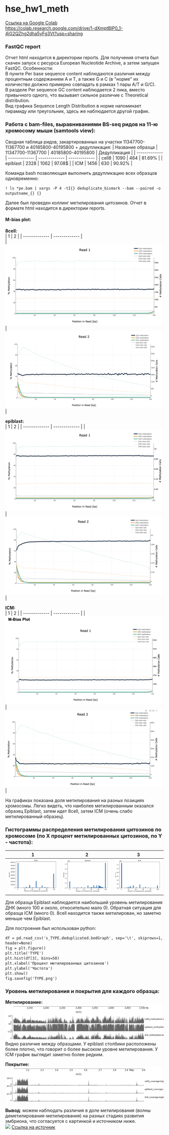 # hse_hw1_meth
[Ссылка на Google Colab](https://colab.research.google.com/drive/1-dXmptBlP0_1-4jG2QZhg2dha5yFg3Vt#scrollTo=f-eP1RzVux4x)  
https://colab.research.google.com/drive/1-dXmptBlP0_1-4jG2QZhg2dha5yFg3Vt?usp=sharing
### FastQC report
Отчет html находится в директории reports. Для получения отчета был скачен запуск с ресурса European Nucleotide Archive, а затем запущен FastQC. 
Особенности:   
В пункте Per base sequence content наблюдаются различия между процентным содержанием A и T, а также G и C (в "норме" их количество должно примерно совпадать в рамках 1 пары A/T и G/C).  
В разделе Per sequence GC content наблюдается 2 пика, вместо привычного одного, что вызывает сильное различие с Theoretical distribution.  
Вид графика Sequence Length Distribution в норме напоминает пирамиду или треугольник, здесь же наблюдается другой график.




### Работа с bam-files, выравниваниями BS-seq ридов на 11-ю хромосому мыши (samtools view):
Cводная таблица ридов, закартированных на участки 11347700-11367700 и 40185800-40195800 + дедупликация:
| Название образца  | 11347700-11367700 | 40185800-40195800 | Дедупликация |
| ------------- | ------------- | ------------- | ------------- |
| cell8  | 1090  | 464 | 81.69% |
| epiblast  | 2328 | 1062 | 97.08$ |
| ICM  | 1456 | 630 | 90.92% |

Команда bash позволяющая выполнить дедупликацию всех образцов одновременно:
```
! ls *pe.bam | xargs -P 4 -tI{} deduplicate_bismark --bam --paired -o outputname_{} {}
```
Далее был проведен коллинг метилирования цитозинов. Отчет в формате html находится в директории reports.   
#### M-bias plot:

**8cell:**   
| 1 | 2 |
| ------------- | ------------- |  
| ![ ](https://github.com/IlonaGA/hse_hw1_meth/blob/main/images/8cell1.png)  |  ![ ](https://github.com/IlonaGA/hse_hw1_meth/blob/main/images/8cell2.png) |

**epiblast:**  
| 1 | 2 |
| ------------- | ------------- | 
| ![ ](https://github.com/IlonaGA/hse_hw1_meth/blob/main/images/epiblast1.png) | ![ ](https://github.com/IlonaGA/hse_hw1_meth/blob/main/images/epiblast2.png) |

**ICM:**   
| 1 | 2 |
| ------------- | ------------- | 
| ![ ](https://github.com/IlonaGA/hse_hw1_meth/blob/main/images/ICM1.png) |  ![ ](https://github.com/IlonaGA/hse_hw1_meth/blob/main/images/ICM2.png) |

На графиках показана доля метилирования на разных позициях хромосомы. Легко видеть, что наиболее метилированным оказался образец Epiblast, затем идет 8cell, затем ICM (очень слабо метилированный образец).  

### Гистограммы распределения метилирования цитозинов по хромосоме (по X процент метилированных цитозинов, по Y - частота):  
| 1 | 2 | 3 |
| ------------- | ------------- | ------------- | 
| ![ ](https://github.com/IlonaGA/hse_hw1_meth/blob/main/images/hist_8cell.png) | ![ ](https://github.com/IlonaGA/hse_hw1_meth/blob/main/images/hist_epiblast.png) | ![ ](https://github.com/IlonaGA/hse_hw1_meth/blob/main/images/hist_ICM.png) |   

Для образца Epiblast наблюдается наибольший уровень метилирования ДНК (много 100 и около, относительно мало 0). Обратная ситуация для образца ICM (много 0). 8cell находится также метилирован, но заметно меньше чем Epiblast.   

Для построения был использован python:
```
df = pd.read_csv('s_TYPE.deduplicated.bedGraph', sep='\t', skiprows=1, header=None)
fig = plt.figure()
plt.title('TYPE')
plt.hist(df[3], bins=50)
plt.xlabel('Процент метилированных цитозинов')
plt.ylabel('Частота')
plt.show()
fig.savefig('TYPE.png')
```

### Уровень метилирования и покрытия для каждого образца: 
**Метилирование:**  
![ ](https://github.com/IlonaGA/hse_hw1_meth/blob/main/images/image_methylation.png)  
Видно различие между образцами. У epiblast столбики расположены более плотно, что говорит о более высоком уровне метилирования. У ICM график выглядит заметно более редким.

**Покрытие:**  
![ ](https://github.com/IlonaGA/hse_hw1_meth/blob/main/images/image_coverage.png)

**Вывод**: можем наблюдать различия в доле метилирования (волны деметилирования-метилирования) на разных стадиях развития эмбриона, что согласуется с картинкой и источником ниже.  
![ ](https://upload.wikimedia.org/wikipedia/commons/thumb/9/98/DNA_methylation_reprogramming.png/2880px-DNA_methylation_reprogramming.png)
[Ссылка на источник](https://en.wikipedia.org/wiki/DNA_methylation#During_embryonic_development)
